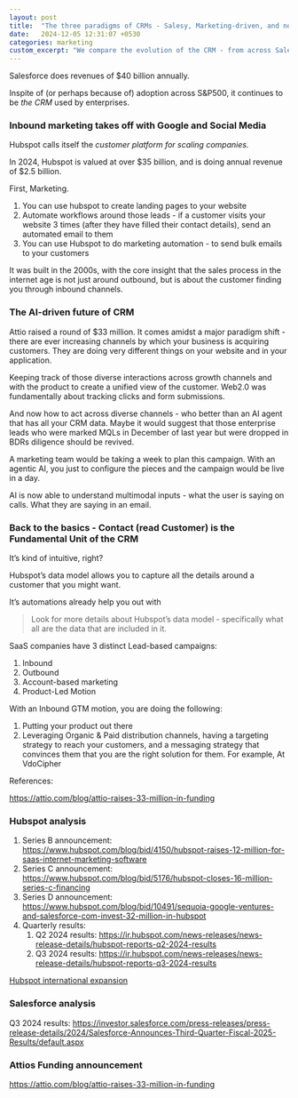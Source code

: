 ```yaml
---
layout: post
title:  "The three paradigms of CRMs - Salesy, Marketing-driven, and now  Customer driven"
date:   2024-12-05 12:31:07 +0530
categories: marketing
custom_excerpt: "We compare the evolution of the CRM - from across Salesforce, Hubspot and new-age CRMs such as Attio"
---
```


Salesforce does revenues of $40 billion annually. 

Inspite of (or perhaps because of) adoption across S&P500, it continues to be *the CRM* used by enterprises. 

### Inbound marketing takes off with Google and Social Media

Hubspot calls itself the *customer platform for scaling companies.* 

In 2024, Hubspot is valued at over $35 billion, and is doing annual revenue of $2.5 billion.

First, Marketing.

1. You can use hubspot to create landing pages to your website 
2. Automate workflows around those leads - if a customer visits your website 3 times (after they have filled their contact details), send an automated email to them
3. You can use Hubspot to do marketing automation - to send bulk emails to your customers

 It was built in the 2000s, with the core insight that the sales process in the internet age is not just around outbound, but is about the customer finding you through inbound channels.

### The AI-driven future of CRM

Attio raised a round of $33 million. It comes amidst a major paradigm shift - there are ever increasing channels by which your business is acquiring customers. They are doing very different things on your website and in your application. 

Keeping track of those diverse interactions across growth channels and with the product to create a unified view of the customer. Web2.0 was fundamentally about tracking clicks and form submissions.

And now how to act across diverse channels - who better than an AI agent that has all your CRM data. Maybe it would suggest that those enterprise leads who were marked MQLs in December of last year but were dropped in BDRs diligence should be revived.

A marketing team would be taking a week to plan this campaign. With an agentic AI, you just to configure the pieces and the campaign would be live in a day.

AI is now able to understand multimodal inputs - what the user is saying on calls. What they are saying in an email. 

### Back to the basics - Contact (read Customer) is the Fundamental Unit of the CRM

It’s kind of intuitive, right?

Hubspot’s data model allows you to capture all the details around a customer that you might want. 

It’s automations already help you out with 

> Look for more details about Hubspot’s data model - specifically what all are the data that are included in it.
> 

SaaS companies have 3 distinct Lead-based campaigns:

1. Inbound
2. Outbound
3. Account-based marketing
4. Product-Led Motion

With an Inbound GTM motion, you are doing the following:

1. Putting your product out there
2. Leveraging Organic & Paid distribution channels, having a targeting strategy to reach your customers, and a messaging strategy that convinces them that you are the right solution for them. For example, At VdoCipher 

References:

https://attio.com/blog/attio-raises-33-million-in-funding

### **Hubspot analysis**

1. Series B announcement: https://www.hubspot.com/blog/bid/4150/hubspot-raises-12-million-for-saas-internet-marketing-software
2. Series C announcement: https://www.hubspot.com/blog/bid/5176/hubspot-closes-16-million-series-c-financing
3. Series D announcement: https://www.hubspot.com/blog/bid/10491/sequoia-google-ventures-and-salesforce-com-invest-32-million-in-hubspot
4. Quarterly results: 
    1. Q2 2024 results: https://ir.hubspot.com/news-releases/news-release-details/hubspot-reports-q2-2024-results
    2. Q3 2024 results: https://ir.hubspot.com/news-releases/news-release-details/hubspot-reports-q3-2024-results

[Hubspot international expansion](https://www.notion.so/Hubspot-international-expansion-15374767a5e680f0a457d4961a0b507b?pvs=21)

### Salesforce analysis

Q3 2024 results: https://investor.salesforce.com/press-releases/press-release-details/2024/Salesforce-Announces-Third-Quarter-Fiscal-2025-Results/default.aspx

### Attios Funding announcement

https://attio.com/blog/attio-raises-33-million-in-funding